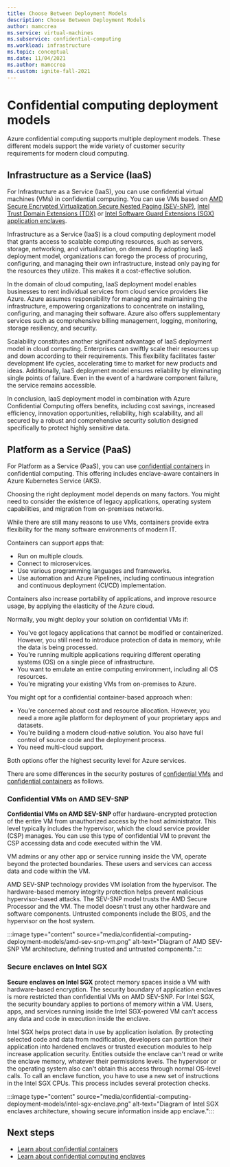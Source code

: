 ```yaml
---
title: Choose Between Deployment Models
description: Choose Between Deployment Models
author: mamccrea
ms.service: virtual-machines
ms.subservice: confidential-computing
ms.workload: infrastructure
ms.topic: conceptual
ms.date: 11/04/2021
ms.author: mamccrea
ms.custom: ignite-fall-2021
---
```


# Confidential computing deployment models

Azure confidential computing supports multiple deployment models. These different models support the wide variety of customer security requirements for modern cloud computing.

## Infrastructure as a Service (IaaS)

For Infrastructure as a Service (IaaS), you can use confidential virtual machines (VMs) in confidential computing. You can use VMs based on [AMD Secure Encrypted Virtualization Secure Nested Paging (SEV-SNP)](confidential-vm-overview.md), [Intel Trust Domain Extensions (TDX)](tdx-confidential-vm-overview) or [Intel Software Guard Extensions (SGX) application enclaves](confidential-computing-enclaves.md).

Infrastructure as a Service (IaaS) is a cloud computing deployment model that grants access to scalable computing resources, such as servers, storage, networking, and virtualization, on demand. By adopting IaaS deployment model, organizations can forego the process of procuring, configuring, and managing their own infrastructure, instead only paying for the resources they utilize. This makes it a cost-effective solution.

In the domain of cloud computing, IaaS deployment model enables businesses to rent individual services from cloud service providers like Azure. Azure assumes responsibility for managing and maintaining the infrastructure, empowering organizations to concentrate on installing, configuring, and managing their software. Azure also offers supplementary services such as comprehensive billing management, logging, monitoring, storage resiliency, and security.

Scalability constitutes another significant advantage of IaaS deployment model in cloud computing. Enterprises can swiftly scale their resources up and down according to their requirements. This flexibility facilitates faster development life cycles, accelerating time to market for new products and ideas. Additionally, IaaS deployment model ensures reliability by eliminating single points of failure. Even in the event of a hardware component failure, the service remains accessible.

In conclusion, IaaS deployment model in combination with Azure Confidential Computing offers benefits, including cost savings, increased efficiency, innovation opportunities, reliability, high scalability, and all secured by a robust and comprehensive security solution designed specifically to protect highly sensitive data.

## Platform as a Service (PaaS)

For Platform as a Service (PaaS), you can use [confidential containers](confidential-containers.md) in confidential computing. This offering includes enclave-aware containers in Azure Kubernetes Service (AKS).

Choosing the right deployment model depends on many factors. You might need to consider the existence of legacy applications, operating system capabilities, and migration from on-premises networks.

While there are still many reasons to use VMs, containers provide extra flexibility for the many software environments of modern IT. 

Containers can support apps that:

- Run on multiple clouds.
- Connect to microservices.
- Use various programming languages and frameworks.
- Use automation and Azure Pipelines, including continuous integration and continuous deployment (CI/CD) implementation.

Containers also increase portability of applications, and improve resource usage, by applying the elasticity of the Azure cloud.

Normally, you might deploy your solution on confidential VMs if:

- You've got legacy applications that cannot be modified or containerized. However, you still need to introduce protection of data in memory, while the data is being processed.
- You're running multiple applications requiring different operating systems (OS) on a single piece of infrastructure.
- You want to emulate an entire computing environment, including all OS resources.
- You're migrating your existing VMs from on-premises to Azure.

You might opt for a confidential container-based approach when:

- You're concerned about cost and resource allocation. However, you need a more agile platform for deployment of your proprietary apps and datasets.
- You're building a modern cloud-native solution. You also have full control of source code and the deployment process.
- You need multi-cloud support.

Both options offer the highest security level for Azure services. 

There are some differences in the security postures of [confidential VMs](#confidential-vms-on-amd-sev-snp) and [confidential containers](#secure-enclaves-on-intel-sgx) as follows.

### Confidential VMs on AMD SEV-SNP

**Confidential VMs on AMD SEV-SNP** offer hardware-encrypted protection of the entire VM from unauthorized access by the host administrator. This level typically includes the hypervisor, which the cloud service provider (CSP) manages. You can use this type of confidential VM to prevent the CSP accessing data and code executed within the VM.

VM admins or any other app or service running inside the VM, operate beyond the protected boundaries. These users and services can access data and code within the VM.

AMD SEV-SNP technology provides VM isolation from the hypervisor. The hardware-based memory integrity protection helps prevent malicious hypervisor-based attacks. The SEV-SNP model trusts the AMD Secure Processor and the VM. The model doesn't trust any other hardware and software components. Untrusted components include the BIOS, and the hypervisor on the host system.

:::image type="content" source="media/confidential-computing-deployment-models/amd-sev-snp-vm.png" alt-text="Diagram of AMD SEV-SNP VM architecture, defining trusted and untrusted components.":::

### Secure enclaves on Intel SGX

**Secure enclaves on Intel SGX** protect memory spaces inside a VM with hardware-based encryption. The security boundary of application enclaves is more restricted than confidential VMs on AMD SEV-SNP. For Intel SGX, the security boundary applies to portions of memory within a VM. Users, apps, and services running inside the Intel SGX-powered VM can't access any data and code in execution inside the enclave.

Intel SGX helps protect data in use by application isolation. By protecting selected code and data from modification, developers can partition their application into hardened enclaves or trusted execution modules to help increase application security. Entities outside the enclave can't read or write the enclave memory, whatever their permissions levels. The hypervisor or the operating system also can't obtain this access through normal OS-level calls. To call an enclave function, you have to use a new set of instructions in the Intel SGX CPUs. This process includes several protection checks.

:::image type="content" source="media/confidential-computing-deployment-models/intel-sgx-enclave.png" alt-text="Diagram of Intel SGX enclaves architecture, showing secure information inside app enclave.":::

## Next steps

- [Learn about confidential containers](confidential-containers.md)
- [Learn about confidential computing enclaves](confidential-computing-enclaves.md)
